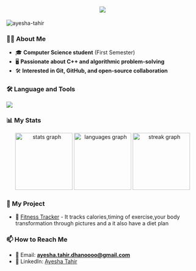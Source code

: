 <h1 align="center">
    <img src="https://readme-typing-svg.herokuapp.com/?font=Righteous&color=7A5AE4&size=35&center=true&vCenter=true&width=500&height=70&duration=2000&lines=Hi+There!+👋;+I'm+Ayesha+Tahir+👩‍💻;+18+Years+Old;+BSCS+Student🎓" />
</h1>

<p align="left"> 
  <img src="https://komarev.com/ghpvc/?username=Ayeshaa-Taahir&label=Profile%20views&color=0e75b6&style=flat" alt="ayesha-tahir" /> 
</p>

### 👩‍💻 About Me
- 🎓 **Computer Science student** (First Semester)
- 🖥️ **Passionate about C++ and algorithmic problem-solving**
- 🛠️ **Interested in Git, GitHub, and open-source collaboration**

### 🛠 Language and Tools
<div align="left">
   <img src="https://skillicons.dev/icons?i=javascript,css,html,cpp,java,vscode,github,figma,wordpress.org" />
</div>

### 📊 My Stats
<div align="center">
  <img src="https://github-readme-stats.vercel.app/api?username=Ayeshaa-Taahir&hide_title=false&hide_rank=false&show_icons=true&include_all_commits=true&count_private=true&disable_animations=false&theme=dracula&locale=en&hide_border=false&order=1" height="150" alt="stats graph"  />
  <img src="https://github-readme-stats.vercel.app/api/top-langs?username=Ayeshaa-Taahir&locale=en&hide_title=false&layout=compact&card_width=320&langs_count=5&theme=dracula&hide_border=false&order=2" height="150" alt="languages graph"  />
  <img src="https://streak-stats.demolab.com?user=Ayeshaa-Taahir&locale=en&mode=daily&theme=dracula&hide_border=false&border_radius=5&order=3" height="150" alt="streak graph"  />
</div>

### 🚀 My Project
- 🔹 [Fitness Tracker](https://github.com/Ayeshaa-Taahir/Fitness-Tracker-.git) - It tracks calories,timing of exercise,your body transformation through pictures and a it 
     also have a diet plan
  
### 📫 How to Reach Me
- 📧 Email: **ayesha.tahir.dhanoooo@gmail.com**
- 🔗 LinkedIn: [Ayesha Tahir](https://www.linkedin.com/in/ayesha-tahir-705817338)

<!---
Ayeshaa-Taahir/Ayeshaa-Taahir is a ✨ special ✨ repository because its `README.md` (this file) appears on your GitHub profile.
You can click the Preview link to take a look at your changes.
--->
